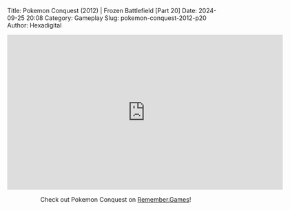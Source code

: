 Title: Pokemon Conquest (2012) | Frozen Battlefield [Part 20]
Date: 2024-09-25 20:08
Category: Gameplay
Slug: pokemon-conquest-2012-p20
Author: Hexadigital

<center><iframe src="https://www.youtube.com/embed/0cSWva0nvC8?feature=oembed" allow="accelerometer; autoplay; encrypted-media; gyroscope; picture-in-picture" width="640" height="360" frameborder="0"></iframe>

Check out Pokemon Conquest on [Remember.Games](https://remember.games/game/408/pokemon-conquest/)!</center>
